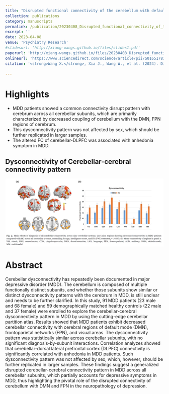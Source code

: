 ```yaml
---
title: "Disrupted functional connectivity of the cerebellum with default mode and frontoparietal networks in young adults with major depressive disorder"
collection: publications
category: manuscripts
permalink: /publication/20230408_Disrupted_functional_connectivity_of_the_cerebellum_with_default_mode_and_frontoparietal_networks_in_young_adults_with_MDD       
excerpt: ''
date: 2023-04-08
venue: 'Psychiatry Research'
#slidesurl: 'http://xiang-wangs.github.io/files/slides1.pdf'
paperurl: 'http://xiang-wangs.github.io/files/20230408_Disrupted_functional_connectivity_of_the_cerebellum_with_default_mode_and_frontoparietal_networks_in_young_adults_with_MDD.pdf'
onlineurl: 'https://www.sciencedirect.com/science/article/pii/S0165178123001439?via%3Dihub'      
citation: '<strong>Wang X.</strong>, Xia J., Wang W., et al. (2024). Disrupted functional connectivity of the cerebellum with default mode and frontoparietal networks in young adults with major depressive disorder. <i>Psychiatry Research</i>. 324:115192.'
     
---
```

Highlights
======
* MDD patients showed a common connectivity disrupt pattern with cerebrum across all cerebellar subunits, which are primarily characterized by decreased coupling of cerebellum with the DMN, FPN regions of cerebrum.
* This dysconnectivity pattern was not affected by sex, which should be further replicated in larger samples.
* The altered FC of cerebellar-DLPFC was associated with anhedonia symptom in MDD.

Dysconnectivity of Cerebellar-cerebral connectivity pattern
------
![Dysconnectivity of Cerebellar-cerebral connectivity pattern](/images/publications/Cerebellum_Figure2.jpg)

Abstract
======
Cerebellar dysconnectivity has repeatedly been documented in major depressive disorder (MDD). The cerebellum is composed of multiple functionally distinct subunits, and whether those subunits show similar or distinct dysconnectivity patterns with the cerebrum in MDD, is still unclear and needs to be further clarified. In this study, 91 MDD patients (23 male and 68 female) and 59 demographically matched healthy controls (22 male and 37 female) were enrolled to explore the cerebellar-cerebral dysconnectivity pattern in MDD by using the cutting-edge cerebellar partition atlas. Results showed that MDD patients exhibit decreased cerebellar connectivity with cerebral regions of default mode (DMN), frontoparietal networks (FPN), and visual areas. The dysconnectivity pattern was statistically similar across cerebellar subunits, with no significant diagnosis-by-subunit interactions. Correlation analyzes showed that cerebellar-dorsal lateral prefrontal cortex (DLPFC) connectivity is significantly correlated with anhedonia in MDD patients. Such dysconnectivity pattern was not affected by sex, which, however, should be further replicated in larger samples. These findings suggest a generalized disrupted cerebellar-cerebral connectivity pattern in MDD across all cerebellar subunits, which partially accounts for depressive symptoms in MDD, thus highlighting the pivotal role of the disrupted connectivity of cerebellum with DMN and FPN in the neuropathology of depression.
